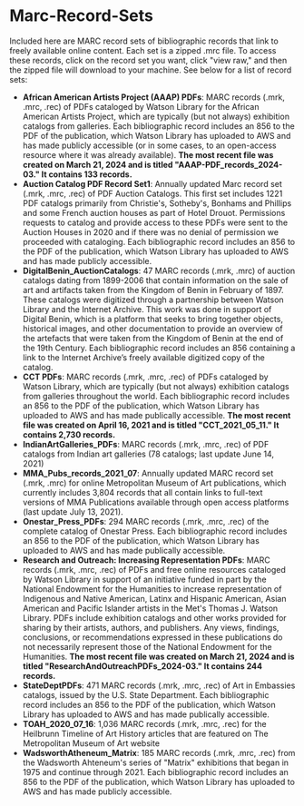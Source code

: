 # Marc-Record-Sets
Included here are MARC record sets of bibliographic records that link to freely available online content. Each set is a zipped .mrc file. To access these records, click on the record set you want, click "view raw," and then the zipped file will download to your machine. See below for a list of record sets:
- **African American Artists Project (AAAP) PDFs**: MARC records (.mrk, .mrc, .rec) of PDFs cataloged by Watson Library for the African American Artists Project, which are typically (but not always) exhibition catalogs from galleries. Each bibliographic record includes an 856 to the PDF of the publication, which Watson Library has uploaded to AWS and has made publicly accessible (or in some cases, to an open-access resource where it was already available). **The most recent file was created on March 21, 2024 and is titled "AAAP-PDF_records_2024-03." It contains 133 records.**
- **Auction Catalog PDF Record Set1**: Annually updated Marc record set (.mrk, .mrc, .rec) of PDF Auction Catalogs. This first set includes 1221 PDF catalogs primarily from Christie's, Sotheby's, Bonhams and Phillips and some French auction houses as part of Hotel Drouot. Permissions requests to catalog and provide access to these PDFs were sent to the Auction Houses in 2020 and if there was no denial of permission we proceeded with cataloging. Each bibliographic record includes an 856 to the PDF of the publication, which Watson Library has uploaded to AWS and has made publicly accessible.
- **DigitalBenin_AuctionCatalogs**: 47 MARC records (.mrk, .mrc) of auction catalogs dating from 1899-2006 that contain information on the sale of art and artifacts taken from the Kingdom of Benin in February of 1897. These catalogs were digitized through a partnership between Watson Library and the Internet Archive. This work was done in support of Digital Benin, which is a platform that seeks to bring together objects, historical images, and other documentation to provide an overview of the artefacts that were taken from the Kingdom of Benin at the end of the 19th Century. Each bibliographic record includes an 856 containing a link to the Internet Archive’s freely available digitized copy of the catalog.
- **CCT PDFs**: MARC records (.mrk, .mrc, .rec) of PDFs cataloged by Watson Library, which are typically (but not always) exhibition catalogs from galleries throughout the world. Each bibliographic record includes an 856 to the PDF of the publication, which Watson Library has uploaded to AWS and has made publically accessible. **The most recent file was created on April 16, 2021 and is titled "CCT_2021_05_11." It contains 2,730 records.**
- **IndianArtGalleries_PDFs**: MARC records (.mrk, .mrc, .rec) of PDF catalogs from Indian art galleries (78 catalogs; last update June 14, 2021)
- **MMA_Pubs_records_2021_07**: Annually updated MARC record set (.mrk, .mrc) for online Metropolitan Museum of Art publications, which currently includes 3,804 records that all contain links to full-text versions of MMA Publications available through open access platforms (last update July 13, 2021).
- **Onestar_Press_PDFs**: 294 MARC records (.mrk, .mrc, .rec) of the complete catalog of Onestar Press. Each bibliographic record includes an 856 to the PDF of the publication, which Watson Library has uploaded to AWS and has made publically accessible.
- **Research and Outreach: Increasing Representation PDFs**: MARC records (.mrk, .mrc, .rec) of PDFs and free online resources cataloged by Watson Library in support of an initiative funded in part by the National Endowment for the Humanities to increase representation of Indigenous and Native American, Latinx and Hispanic American, Asian American and Pacific Islander artists in the Met's Thomas J. Watson Library. PDFs include exhibition catalogs and other works provided for sharing by their artists, authors, and publishers. Any views, findings, conclusions, or recommendations expressed in these publications do not necessarily represent those of the National Endowment for the Humanities. **The most recent file was created on March 21, 2024 and is titled "ResearchAndOutreachPDFs_2024-03." It contains 244 records.**
- **StateDeptPDFs**: 471 MARC records (.mrk, .mrc, .rec) of Art in Embassies catalogs, issued by the U.S. State Department. Each bibliographic record includes an 856 to the PDF of the publication, which Watson Library has uploaded to AWS and has made publically accessible.
- **TOAH_2020_07_16**: 1,036 MARC records (.mrk, .mrc, .rec) for the Heilbrunn Timeline of Art History articles that are featured on The Metropolitan Museum of Art website
- **WadsworthAtheneum_Matrix**: 185 MARC records (.mrk, .mrc, .rec) from the Wadsworth Ahteneum's series of "Matrix" exhibitions that began in 1975 and continue through 2021. Each bibliographic record includes an 856 to the PDF of the publication, which Watson Library has uploaded to AWS and has made publicly accessible.
